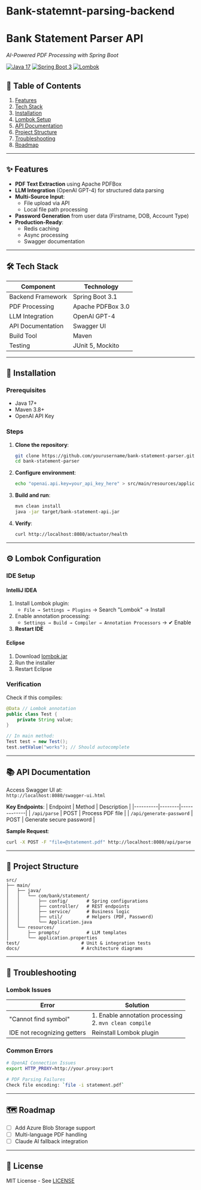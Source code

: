 # Bank-statemnt-parsing-backend
# **Bank Statement Parser API**  
*AI-Powered PDF Processing with Spring Boot*  

[![Java 17](https://img.shields.io/badge/Java-17-blue)](https://openjdk.org/)
[![Spring Boot 3](https://img.shields.io/badge/Spring_Boot-3.1.5-brightgreen)](https://spring.io/projects/spring-boot)
[![Lombok](https://img.shields.io/badge/Lombok-1.18.28-pink)](https://projectlombok.org/)

## **📌 Table of Contents**
1. [Features](#-features)
2. [Tech Stack](#-tech-stack)
3. [Installation](#-installation)
4. [Lombok Setup](#-lombok-configuration)
5. [API Documentation](#-api-documentation)
6. [Project Structure](#-project-structure)
7. [Troubleshooting](#-troubleshooting)
8. [Roadmap](#-roadmap)

---

## **✨ Features**
- **PDF Text Extraction** using Apache PDFBox
- **LLM Integration** (OpenAI GPT-4) for structured data parsing
- **Multi-Source Input**:
  - File upload via API
  - Local file path processing
- **Password Generation** from user data (Firstname, DOB, Account Type)
- **Production-Ready**:
  - Redis caching
  - Async processing
  - Swagger documentation

---

## **🛠 Tech Stack**
| Component          | Technology |
|--------------------|------------|
| Backend Framework  | Spring Boot 3.1 |
| PDF Processing     | Apache PDFBox 3.0 |
| LLM Integration    | OpenAI GPT-4 |
| API Documentation  | Swagger UI |
| Build Tool         | Maven |
| Testing            | JUnit 5, Mockito |

---

## **🚀 Installation**
### **Prerequisites**
- Java 17+
- Maven 3.8+
- OpenAI API Key

### **Steps**
1. **Clone the repository**:
   ```bash
   git clone https://github.com/yourusername/bank-statement-parser.git
   cd bank-statement-parser
   ```

2. **Configure environment**:
   ```bash
   echo "openai.api.key=your_api_key_here" > src/main/resources/application.properties
   ```

3. **Build and run**:
   ```bash
   mvn clean install
   java -jar target/bank-statement-api.jar
   ```

4. **Verify**:
   ```bash
   curl http://localhost:8080/actuator/health
   ```

---

## **⚙ Lombok Configuration**
### **IDE Setup**
#### **IntelliJ IDEA**
1. Install Lombok plugin:
   - `File → Settings → Plugins` → Search "Lombok" → Install
2. Enable annotation processing:
   - `Settings → Build → Compiler → Annotation Processors` → ✔ Enable
3. **Restart IDE**

#### **Eclipse**
1. Download [lombok.jar](https://projectlombok.org/download)
2. Run the installer
3. Restart Eclipse

### **Verification**
Check if this compiles:
```java
@Data // Lombok annotation
public class Test {
    private String value;
}

// In main method:
Test test = new Test();
test.setValue("works"); // Should autocomplete
```

---

## **📚 API Documentation**
Access Swagger UI at:  
`http://localhost:8080/swagger-ui.html`

**Key Endpoints**:
| Endpoint | Method | Description |
|----------|--------|-------------|
| `/api/parse` | POST | Process PDF file |
| `/api/generate-password` | POST | Generate secure password |

**Sample Request**:
```bash
curl -X POST -F "file=@statement.pdf" http://localhost:8080/api/parse
```

---

## **📂 Project Structure**
```
src/
├── main/
│   ├── java/
│   │   └── com/bank/statement/
│   │       ├── config/       # Spring configurations
│   │       ├── controller/   # REST endpoints
│   │       ├── service/      # Business logic
│   │       ├── util/         # Helpers (PDF, Password)
│   │       └── Application.java
│   └── resources/
│       ├── prompts/          # LLM templates
│       └── application.properties
test/                       # Unit & integration tests
docs/                       # Architecture diagrams
```

---

## **🔧 Troubleshooting**
### **Lombok Issues**
| Error | Solution |
|-------|----------|
| "Cannot find symbol" | 1. Enable annotation processing<br>2. `mvn clean compile` |
| IDE not recognizing getters | Reinstall Lombok plugin |

### **Common Errors**
```bash
# OpenAI Connection Issues
export HTTP_PROXY=http://your.proxy:port

# PDF Parsing Failures
Check file encoding: `file -i statement.pdf`
```

---

## **🗺 Roadmap**
- [ ] Add Azure Blob Storage support
- [ ] Multi-language PDF handling
- [ ] Claude AI fallback integration

---

## **📜 License**
MIT License - See [LICENSE](LICENSE)

